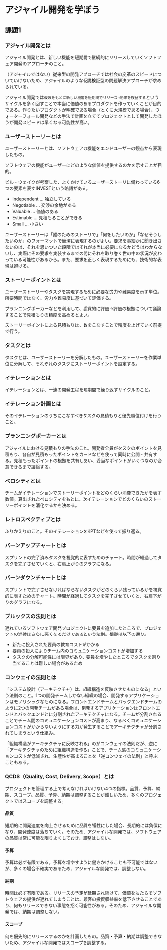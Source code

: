 # アジャイル開発を学ぼう

## 課題1

### アジャイル開発とは

アジャイル開発とは、新しい機能を短期間で継続的にリリースしていくソフトフェア開発のアプローチのこと。

（アジャイルではない）従来型の開発アプローチでは社会の変革のスピードについていけないため、アジャイルのような仮説検証型の問題解決アプローチが求められている。

アジャイル開発では`仮設をもとに新しい機能を短期間でリリース→効果を検証する`というサイクルを多く回すことで本当に価値のあるプロダクトを作っていくことが目的である。作りたいプロダクトが明確である場合（とくに大規模である場合）、ウォーターフォール開発などの手法で計画を立ててプロジェクトとして開発したほうが開発スピードは早くなる可能性が高い。

### ユーザーストーリーとは

ユーザーストーリーとは、ソフトウェアの機能をエンドユーザーの観点から表現したもの。

ソフトウェアの機能がユーザーにどのような価値を提供するのかを示すことが目的。

ビル・ウェイクが考案した、よくかけているユーザーストーリに備わっている6つの要素を表すINVESTという略語がある。

- Independent … 独立している
- Negotiable … 交渉の余地がある
- Valuable … 価値のある
- Estimable … 見積もることができる
- Small … 小さい

ユーザーストーリーは「誰のためのストーリで」「何をしたいのか」「なぜそうしたいのか」のフォーマットで簡潔に表現するのがよい。要求を事細かに聞き出さないのは、それを思いついた段階ではそれが本当に必要になるかどうはわからないし、実際にその要求を実装するまでの間にそれを取り巻く世の中の状況が変わっている可能性があるから。また、要求を正しく表現するためにも、技術的な表現は避ける。

### ストーリーポイントとは

ユーザーストーリーやタスクを実現するために必要な労力や難易度を示す単位。所要時間ではなく、労力や難易度に基づいて評価する。

プランニングポーカーなどを利用して、感覚的に評価→評価の根拠について議論することで見積もりの精度を高めるとよい。

ストーリーポイントによる見積もりは、数をこなすことで精度を上げていく前提で行う。

### タスクとは

タスクとは、ユーザーストーリーを分解したもの。ユーザーストーリーを作業単位に分解して、それぞれのタスクにストーリーポイントを設定する。

### イテレーションとは

イテレーションとは、一連の開発工程を短期間で繰り返すサイクルのこと。

### イテレーション計画とは

そのイテレーションのうちにこなすべきタスクの見積もりと優先順位付けを行うこと。

### プランニングポーカーとは

アジャイルにおける見積もりの手法のこと。開発者全員がタスクのポイントを見積もり、各自が見積もったポイントをカードなどを使って同時に公開・共有する。見積もったポイントの根拠を共有しあい、妥当なポイントがいくつなのか合意できるまで議論する。

### ベロシティとは

チームがイテレーションでストーリーポイントをどのくらい消費できたかを表す数値。算出されたベロシティをもとに、次イテレーションでどのくらいのストーリーポイントを消化するかを決める。

### レトロスペクティブとは

ふりかえりのこと。そのイテレーションをKPTなどを使って振り返る。

### バーンアップチャートとは

スプリントの完了済みタスクを視覚的に表すためのチャート。時間が経過してタスクを完了させていくと、右肩上がりのグラフになる。

### バーンダウンチャートとは

スプリントで完了させなければならないタスクがどのくらい残っているかを視覚的に表すためのチャート。時間が経過してタスクを完了させていくと、右肩下がりのグラフになる。

### ブルックスの法則とは

遅れているソフトウェア開発プロジェクトに要員を追加したところで、プロジェクトの進捗はさらに悪くなるだけであるという法則。根拠は以下の通り。

- 新たに投入された要員の教育コストがかかる
- 要員の投入によりチーム内のコミュニケーションコストが増加する
- タスクの分解可能性には限界があり、要員を増やしたところでタスクを割り当てることは難しい場合があるため

### コンウェイの法則とは

「システム設計（アーキテクチャ）は、組織構造を反映させたものになる」という法則のこと。1つの開発チームしかない組織の場合、開発するアプリケーションはモノリシックなものになる。フロントエンドチームとバックエンドチームのように2つの開発チームがある場合は、開発するアプリケーションはフロントエンドとバックエンドとに分割されたアーキテクチャになる。チームが分割されることでチーム間のコミュニケーションコストが高まり、なるべくコミュニケーションコストがかからないようにする力が発生することでアーキテクチャが分割されてしまうという仕組み。

「組織構造がアーキテクチャに反映される」のがコンウェイの法則だが、逆に「アーキテクチャのために組織構造を作る」ことで、チーム感のコミュニケーションコストが低減され、生産性が高まることを「逆コンウェイの法則」と呼ぶこともある。

### QCDS（Quality, Cost, Delivery, Scope）とは

プロジェクトを管理する上で考えなければいけない4つの指標。品質、予算、納期、スコープ。品質、予算、納期は調整することが難しいため、多くのプロジェクトではスコープを調整する。

#### 品質

短期的に開発速度を向上させるために品質を犠牲にした場合、長期的には負債になり、開発速度は落ちていく。そのため、アジャイルな開発では、ソフトウェアの品質は常に可能な限りよくしておき、調整はしない。

#### 予算

予算は必ず有限である。予算を増やすように働きかけることも不可能ではないが、多くの場合不確実であるため、アジャイルな開発では、調整しない。

#### 納期

時間は必ず有限である。リリースの予定が延期され続けて、価値をもたらそソフトウェアの提供が遅れてしまうことは、顧客の投資収益率を低下させることであり、何もリリースできない事態を招く可能性がある。そのため、アジャイルな開発では、納期は調整しない。

#### スコープ

何を優先的にリリースするのかを計画したもの。品質・予算・納期は調整できないため、アジャイルな開発ではスコープを調整する。
